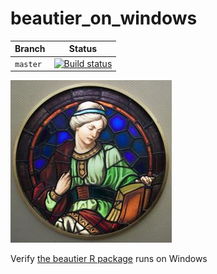 # beautier_on_windows

Branch   | Status
---------|-----------------
`master` |[![Build status](https://ci.appveyor.com/api/projects/status/blvjo5pulbkqxrhb/branch/master?svg=true)](https://ci.appveyor.com/project/richelbilderbeek/beautier-on-windows/branch/master)

![](pics/beautier_on_windows_logo_small.jpg)

Verify [the beautier R package](https://github.com/ropensci/beautier) runs on Windows
